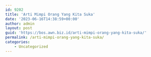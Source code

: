 ```yaml
---
id: 9202
title: 'Arti Mimpi Orang Yang Kita Suka'
date: '2023-06-16T14:38:59+00:00'
author: admin
layout: post
guid: 'https://bos.awn.biz.id/arti-mimpi-orang-yang-kita-suka/'
permalink: /arti-mimpi-orang-yang-kita-suka/
categories:
    - Uncategorized
---
```


